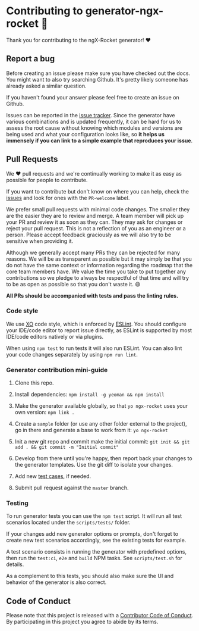# Contributing to generator-ngx-rocket :rocket:

Thank you for contributing to the ngX-Rocket generator! :heart:

## Report a bug

Before creating an issue please make sure you have checked out the docs. You might want to also try searching Github.
It's pretty likely someone has already asked a similar question.

If you haven't found your answer please feel free to create an issue on Github.

Issues can be reported in the [issue tracker](https://github.com/ngx-rocket/generator-ngx-rocket/issues).
Since the generator have various combinations and is updated frequently, it can be hard for us to assess the root cause
without knowing which modules and versions are being used and what your configuration looks like, so **it helps us
immensely if you can link to a simple example that reproduces your issue**.

## Pull Requests

We :heart: pull requests and we're continually working to make it as easy as possible for people to contribute.

If you want to contribute but don't know on where you can help, check the
[issues](https://github.com/ngx-rocket/generator-ngx-rocket/issues) and look for ones with the `PR-welcome` label.

We prefer small pull requests with minimal code changes. The smaller they are the easier they are to review and merge.
A team member will pick up your PR and review it as soon as they can. They may ask for changes or reject your pull
request. This is not a reflection of you as an engineer or a person. Please accept feedback graciously as we will also
try to be sensitive when providing it.

Although we generally accept many PRs they can be rejected for many reasons. We will be as transparent as possible but
it may simply be that you do not have the same context or information regarding the roadmap that the core team members
have. We value the time you take to put together any contributions so we pledge to always be respectful of that time
and will try to be as open as possible so that you don't waste it. :smile:

**All PRs should be accompanied with tests and pass the linting rules.**

### Code style

We use [XO](https://github.com/sindresorhus/eslint-config-xo-space) code style, which is enforced by
[ESLint](https://github.com/eslint/eslint). You should configure your IDE/code editor to report issue directly, as
ESLint is supported by most IDE/code editors natively or via plugins.

When using `npm test` to run tests it will also run ESLint. You can also lint your code changes separately by using
`npm run lint`.

### Generator contribution mini-guide

1. Clone this repo.

2. Install dependencies: `npm install -g yeoman && npm install`

3. Make the generator available globally, so that `yo ngx-rocket` uses your own version: `npm link .`

4. Create a `sample` folder (or use any other folder external to the project), go in there and generate a base to work
   from it: `yo ngx-rocket`

5. Init a new git repo and commit make the initial commit: `git init && git add . && git commit -m "Initial commit"`

6. Develop from there until you're happy, then report back your changes to the generator templates. Use the git diff to
   isolate your changes.
   
7. Add new [test cases](#testing), if needed.

8. Submit pull request against the `master` branch.

### Testing

To run generator tests you can use the `npm test` script.
It will run all test scenarios located under the `scripts/tests/` folder.

If your changes add new generator options or prompts, don't forget to create new test scenarios accordingly, see the
existing tests for example.

A test scenario consists in running the generator with predefined options, then run the `test:ci`, `e2e` and `build`
NPM tasks. See `scripts/test.sh` for details.

As a complement to this tests, you should also make sure the UI and behavior of the generator is also correct.

## Code of Conduct

Please note that this project is released with a [Contributor Code of Conduct](CODE_OF_CONDUCT.md).
By participating in this project you agree to abide by its terms.
